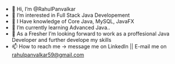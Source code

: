 - 👋 Hi, I’m @RahulPanvalkar
- 👀 I’m interested in Full Stack Java Developement
- 🌱 I Have knowledge of Core Java, MySQL, JavaFX
- 🌱 I’m currently learning Advanced Java..
- 💞️ As a Fresher I’m looking forward to work as a proffesional Java Developer and further develope my skills
- 📫 How to reach me -> message me on LinkedIn || E-mail me on rahulpanvalkar59@gmail.com

<!---
RahulPanvalkar/RahulPanvalkar is a ✨ special ✨ repository because its `README.md` (this file) appears on your GitHub profile.
You can click the Preview link to take a look at your changes.
--->
